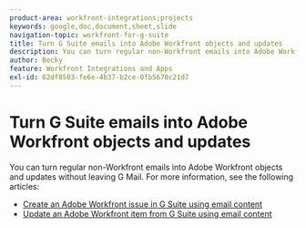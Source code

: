 ```yaml
---
product-area: workfront-integrations;projects
keywords: google,doc,document,sheet,slide
navigation-topic: workfront-for-g-suite
title: Turn G Suite emails into Adobe Workfront objects and updates
description: You can turn regular non-Workfront emails into Adobe Workfront objects and updates without leaving G Mail.
author: Becky
feature: Workfront Integrations and Apps
exl-id: 62df8503-fe6e-4b37-b2ce-0fb5678c21d7
---
```

# Turn G Suite emails into Adobe Workfront objects and updates

You can turn regular non-Workfront emails into Adobe Workfront objects and updates without leaving G Mail. For more information, see the following articles:

* [Create an Adobe Workfront issue in G Suite using email content](../../workfront-integrations-and-apps/workfront-for-g-suite/create-wf-issue-in-g-suite-using-email-content.md) 
* [Update an Adobe Workfront item from G Suite using email content](../../workfront-integrations-and-apps/workfront-for-g-suite/update-wf-item-using-email-content.md)
